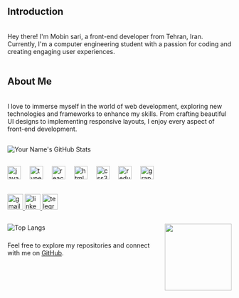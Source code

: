 <p align="left"><h2>Introduction</h2><br>Hey there! I'm Mobin sari, a front-end developer from Tehran, Iran. Currently, I'm a computer engineering student with a passion for coding and creating engaging user experiences.<br><br><h2>About Me</h2><br>I love to immerse myself in the world of web development, exploring new technologies and frameworks to enhance my skills. From crafting beautiful UI designs to implementing responsive layouts, I enjoy every aspect of front-end development.</p><h2></h2>

###

![Your Name's GitHub Stats](https://github-readme-stats.vercel.app/api?username=Mobin-sari&show_icons=true&theme=radical)
<h2></h2>

<div align="left">
  <img src="https://cdn.jsdelivr.net/gh/devicons/devicon/icons/javascript/javascript-original.svg" height="30" alt="javascript logo"  />
  <img width="12" />
  <img src="https://cdn.jsdelivr.net/gh/devicons/devicon/icons/typescript/typescript-original.svg" height="30" alt="typescript logo"  />
  <img width="12" />
  <img src="https://cdn.jsdelivr.net/gh/devicons/devicon/icons/react/react-original.svg" height="30" alt="react logo"  />
  <img width="12" />
  <img src="https://cdn.jsdelivr.net/gh/devicons/devicon/icons/html5/html5-original.svg" height="30" alt="html5 logo"  />
  <img width="12" />
  <img src="https://cdn.jsdelivr.net/gh/devicons/devicon/icons/css3/css3-original.svg" height="30" alt="css3 logo"  />
  <img width="12" />
  <img src="https://cdn.jsdelivr.net/gh/devicons/devicon/icons/redux/redux-original.svg" height="30" alt="redux logo"  />
  <img width="12" />
  <img src="https://cdn.jsdelivr.net/gh/devicons/devicon/icons/graphql/graphql-plain.svg" height="30" alt="graphql logo"  />
</div>

<h2></h2>

<div align="left">
  <a href="mobinsarijs@gmail.com" target="_blank">
    <img src="https://img.shields.io/static/v1?message=Gmail&logo=gmail&label=&color=D14836&logoColor=white&labelColor=&style=for-the-badge" height="35" alt="gmail logo"  />
  </a>
  <a href="https://www.linkedin.com/in/mobin-sari-94a2a0249/" target="_blank">
    <img src="https://img.shields.io/static/v1?message=LinkedIn&logo=linkedin&label=&color=0077B5&logoColor=white&labelColor=&style=for-the-badge" height="35" alt="linkedin logo"  />
  </a>
  <a href="https://t.me/E_x_odia" target="_blank">
    <img src="https://img.shields.io/static/v1?message=Telegram&logo=telegram&label=&color=2CA5E0&logoColor=white&labelColor=&style=for-the-badge" height="35" alt="telegram logo"  />
  </a>
</div>

<h2></h2>

<img align="right" height="150" src="https://media.tenor.com/QXZDa6KTqp4AAAAM/yugi-kaiba.gif"  />

###


![Top Langs](https://github-readme-stats.vercel.app/api/top-langs/?username=Mobin-sari&layout=compact&theme=radical)

###
Feel free to explore my repositories and connect with me on [GitHub](https://github.com/Mobin-sari).

